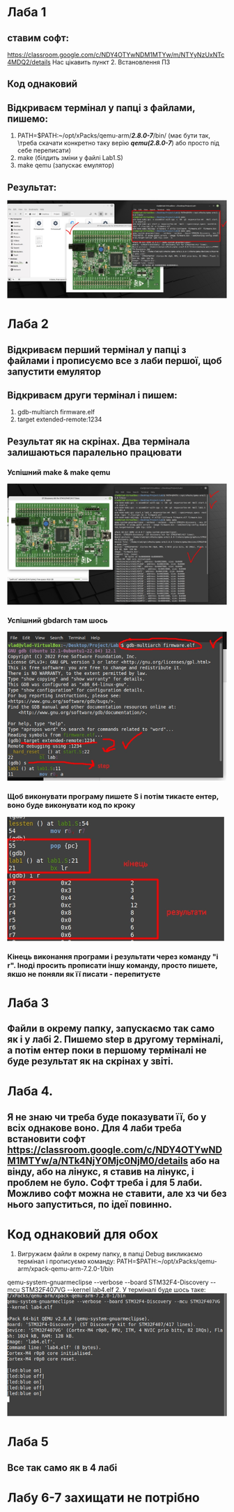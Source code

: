 # Лаба 1 
## ставим софт:
https://classroom.google.com/c/NDY4OTYwNDM1MTYw/m/NTYyNzUxNTc4MDQ2/details  Нас цікавить пункт 2. Встановлення ПЗ
## Код однаковий
## Відкриваєм термінал у папці з файлами, пишемо:
1. PATH=$PATH:~/opt/xPacks/qemu-arm/***2.8.0-7***/bin/ (має бути так, \треба скачати конкретно таку верію ***qemu(2.8.0-7***) або просто під себе переписати)
2. make (білдить зміни у файлі Lab1.S)
3. make qemu (запускає емулятор)
## Результат:
<img src="/res/lab1.jpg">

# Лаба 2
## Відкриваєм перший термінал у папці з файлами і прописуємо все з лаби першої, щоб запустити емулятор
## Відкриваєм други термінал і пишем:
1. gdb-multiarch firmware.elf
2. target extended-remote:1234

## Результат як на скрінах. Два термінала залишаються паралельно працювати
### Успішний make & make qemu
<img src="/res/make.jpg">

### Успішний gbdarch там шось

<img src="/res/target.jpg">

### Щоб виконувати програму пишете S і потім тикаєте ентер, воно буде виконувати код по кроку

<img src="/res/tea.jpg">

### Кінець виконання програми і результати через команду "i r". Іноді просить прописати іншу команду, просто пишете, якшо не поняли як її писати - перепитуєте

# Лаба 3
## Файли в окрему папку, запускаємо так само як і у лабі 2. Пишемо step в другому терміналі, а потім ентер поки в першому терміналі не буде результат як на скрінах у звіті. 

# Лаба 4. 
## Я не знаю чи треба буде показувати її, бо у всіх однакове воно. Для 4 лаби треба встановити софт https://classroom.google.com/c/NDY4OTYwNDM1MTYw/a/NTk4NjY0Mjc0NjM0/details або на вінду, або на лінукс, я ставив на лінукс, і проблем не було. Софт треба і для 5 лаби. Можливо софт можна не ставити, але хз чи без нього запуститься, по ідеї повинно.
# Код однаковий для обох

1. Вигружаєм файли в окрему папку, в папці Debug викликаємо термінал і прописуємо команду: 
PATH=$PATH:~/opt/xPacks/qemu-arm/xpack-qemu-arm-7.2.0-1/bin

qemu-system-gnuarmeclipse --verbose --board STM32F4-Discovery --mcu STM32F407VG --kernel lab4.elf
2. У терміналі буде шось таке: 
<img src="/res/result.jpg">

# Лаба 5
## Все так само як в 4 лабі

# Лабу 6-7 захищати не потрібно
